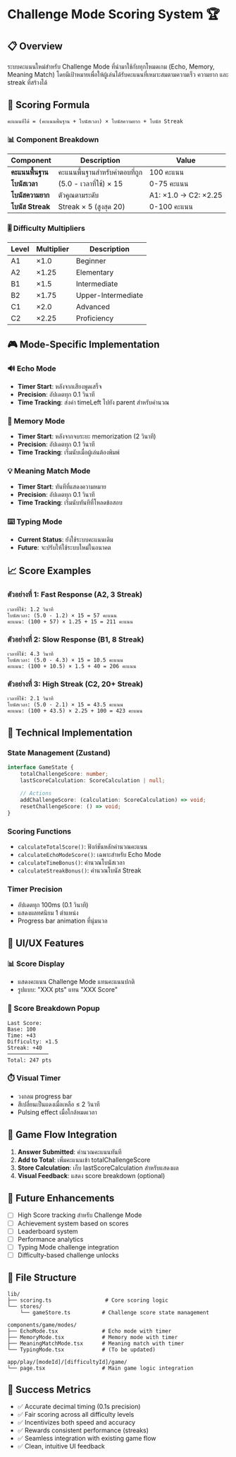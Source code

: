 # Challenge Mode Scoring System 🏆

## 📋 Overview

ระบบคะแนนใหม่สำหรับ Challenge Mode ที่นำมาใช้กับทุกโหมดเกม (Echo, Memory, Meaning Match) โดยมีเป้าหมายเพื่อให้ผู้เล่นได้รับคะแนนที่เหมาะสมตามความเร็ว ความยาก และ streak ที่สร้างได้

## 🧮 Scoring Formula

```
คะแนนที่ได้ = (คะแนนพื้นฐาน + โบนัสเวลา) × โบนัสความยาก + โบนัส Streak
```

### 📊 Component Breakdown

| Component | Description | Value |
|-----------|-------------|-------|
| **คะแนนพื้นฐาน** | คะแนนพื้นฐานสำหรับคำตอบที่ถูก | 100 คะแนน |
| **โบนัสเวลา** | (5.0 - เวลาที่ใช้) × 15 | 0-75 คะแนน |
| **โบนัสความยาก** | ตัวคูณตามระดับ | A1: ×1.0 → C2: ×2.25 |
| **โบนัส Streak** | Streak × 5 (สูงสุด 20) | 0-100 คะแนน |

### 🎚️ Difficulty Multipliers

| Level | Multiplier | Description |
|-------|------------|-------------|
| A1 | ×1.0 | Beginner |
| A2 | ×1.25 | Elementary |
| B1 | ×1.5 | Intermediate |
| B2 | ×1.75 | Upper-Intermediate |
| C1 | ×2.0 | Advanced |
| C2 | ×2.25 | Proficiency |

## 🎮 Mode-Specific Implementation

### 🔊 Echo Mode
- **Timer Start**: หลังจากเสียงพูดเสร็จ
- **Precision**: อัปเดตทุก 0.1 วินาที
- **Time Tracking**: ส่งค่า timeLeft ไปยัง parent สำหรับคำนวณ

### 🧠 Memory Mode
- **Timer Start**: หลังจากจบระยะ memorization (2 วินาที)
- **Precision**: อัปเดตทุก 0.1 วินาที
- **Time Tracking**: เริ่มนับเมื่อผู้เล่นต้องพิมพ์

### 💡 Meaning Match Mode
- **Timer Start**: ทันทีที่แสดงความหมาย
- **Precision**: อัปเดตทุก 0.1 วินาที
- **Time Tracking**: เริ่มนับทันทีที่โหลดข้อสอบ

### ⌨️ Typing Mode
- **Current Status**: ยังใช้ระบบคะแนนเดิม
- **Future**: จะปรับให้ใช้ระบบใหม่ในอนาคต

## 📈 Score Examples

### ตัวอย่างที่ 1: Fast Response (A2, 3 Streak)
```
เวลาที่ใช้: 1.2 วินาที
โบนัสเวลา: (5.0 - 1.2) × 15 = 57 คะแนน
คะแนน: (100 + 57) × 1.25 + 15 = 211 คะแนน
```

### ตัวอย่างที่ 2: Slow Response (B1, 8 Streak)
```
เวลาที่ใช้: 4.3 วินาที
โบนัสเวลา: (5.0 - 4.3) × 15 = 10.5 คะแนน
คะแนน: (100 + 10.5) × 1.5 + 40 = 206 คะแนน
```

### ตัวอย่างที่ 3: High Streak (C2, 20+ Streak)
```
เวลาที่ใช้: 2.1 วินาที
โบนัสเวลา: (5.0 - 2.1) × 15 = 43.5 คะแนน
คะแนน: (100 + 43.5) × 2.25 + 100 = 423 คะแนน
```

## 💾 Technical Implementation

### State Management (Zustand)
```typescript
interface GameState {
    totalChallengeScore: number;
    lastScoreCalculation: ScoreCalculation | null;
    
    // Actions
    addChallengeScore: (calculation: ScoreCalculation) => void;
    resetChallengeScore: () => void;
}
```

### Scoring Functions
- `calculateTotalScore()`: ฟังก์ชันหลักคำนวณคะแนน
- `calculateEchoModeScore()`: เฉพาะสำหรับ Echo Mode
- `calculateTimeBonus()`: คำนวณโบนัสเวลา
- `calculateStreakBonus()`: คำนวณโบนัส Streak

### Timer Precision
- อัปเดตทุก 100ms (0.1 วินาที)
- แสดงผลทศนิยม 1 ตำแหน่ง
- Progress bar animation ที่นุ่มนวล

## 🎨 UI/UX Features

### 📊 Score Display
- แสดงคะแนน Challenge Mode แทนคะแนนปกติ
- รูปแบบ: "XXX pts" แทน "XXX Score"

### 📝 Score Breakdown Popup
```
Last Score:
Base: 100
Time: +43
Difficulty: ×1.5
Streak: +40
─────────────
Total: 247 pts
```

### ⏱️ Visual Timer
- วงกลม progress bar
- สีเปลี่ยนเป็นแดงเมื่อเหลือ ≤ 2 วินาที
- Pulsing effect เมื่อใกล้หมดเวลา

## 🔄 Game Flow Integration

1. **Answer Submitted**: คำนวณคะแนนทันที
2. **Add to Total**: เพิ่มคะแนนเข้า totalChallengeScore
3. **Store Calculation**: เก็บ lastScoreCalculation สำหรับแสดงผล
4. **Visual Feedback**: แสดง score breakdown (optional)

## 🚀 Future Enhancements

- [ ] High Score tracking สำหรับ Challenge Mode
- [ ] Achievement system based on scores
- [ ] Leaderboard system
- [ ] Performance analytics
- [ ] Typing Mode challenge integration
- [ ] Difficulty-based challenge unlocks

## 📁 File Structure

```
lib/
├── scoring.ts                 # Core scoring logic
└── stores/
    └── gameStore.ts          # Challenge score state management

components/game/modes/
├── EchoMode.tsx              # Echo mode with timer
├── MemoryMode.tsx            # Memory mode with timer  
├── MeaningMatchMode.tsx      # Meaning match with timer
└── TypingMode.tsx            # (To be updated)

app/play/[modeId]/[difficultyId]/game/
└── page.tsx                  # Main game logic integration
```

## 🎯 Success Metrics

- ✅ Accurate decimal timing (0.1s precision)
- ✅ Fair scoring across all difficulty levels
- ✅ Incentivizes both speed and accuracy
- ✅ Rewards consistent performance (streaks)
- ✅ Seamless integration with existing game flow
- ✅ Clean, intuitive UI feedback
